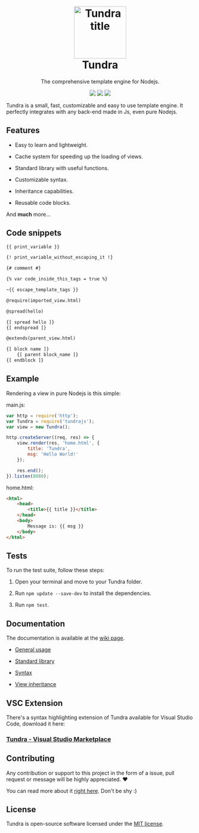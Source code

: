 <h1 align="center">
  <img src="http://image.usbac.com.ve/Tundra.svg" alt="Tundra title" width="140">
  <br>
  Tundra
  <br>
</h1>

<p align="center">The comprehensive template engine for Nodejs.</p>

<p align="center">
    <img src="https://travis-ci.org/Usbac/tundra.svg?branch=master">
    <img src="https://img.shields.io/badge/stable-2.0.1-blue.svg">
    <img src="https://img.shields.io/badge/license-MIT-orange.svg">
</p>

Tundra is a small, fast, customizable and easy to use template engine. It perfectly integrates with any back-end made in Js, even pure Nodejs.

## Features

* Easy to learn and lightweight.

* Cache system for speeding up the loading of views.

* Standard library with useful functions.

* Customizable syntax.

* Inheritance capabilities.

* Reusable code blocks.

And **much** more...

## Code snippets

```html
{{ print_variable }}

{! print_variable_without_escaping_it !}

{# comment #}

{% var code_inside_this_tags = true %}

~{{ escape_template_tags }}

@require(imported_view.html)

@spread(hello)

{[ spread hello ]}
{[ endspread ]}

@extends(parent_view.html)

{[ block name ]}
    {[ parent block_name ]}
{[ endblock ]}
```

## Example

Rendering a view in pure Nodejs is this simple:

main.js:

```js
var http = require('http');
var Tundra = require('tundrajs');
var view = new Tundra();

http.createServer((req, res) => {
    view.render(res, 'home.html', {
        title: 'Tundra',
        msg: 'Hello World!'
    });

    res.end();
}).listen(8080);
```

home.html:
```html
<html>
    <head>
        <title>{{ title }}</title>
    </head>
    <body>
        Message is: {{ msg }}
    </body>
</html>
```

## Tests

To run the test suite, follow these steps:

1. Open your terminal and move to your Tundra folder.

2. Run `npm update --save-dev` to install the dependencies.

3. Run `npm test`.

## Documentation

The documentation is available at the [wiki page](https://github.com/Usbac/tundra/wiki).

* [General usage](https://github.com/Usbac/tundra/wiki/General)

* [Standard library](https://github.com/Usbac/tundra/wiki/Standard-library)

* [Syntax](https://github.com/Usbac/tundra/wiki/Syntax)

* [View inheritance](https://github.com/Usbac/tundra/wiki/Syntax)

## VSC Extension

There's a syntax highlighting extension of Tundra available for Visual Studio Code, download it here:

### [Tundra - Visual Studio Marketplace](https://marketplace.visualstudio.com/items?itemName=usbac.tundra)

## Contributing

Any contribution or support to this project in the form of a issue, pull request or message will be highly appreciated. ❤️

You can read more about it [right here](CONTRIBUTING.md). Don't be shy :)

## License

Tundra is open-source software licensed under the [MIT license](https://github.com/Usbac/Tundra/blob/master/LICENSE).
